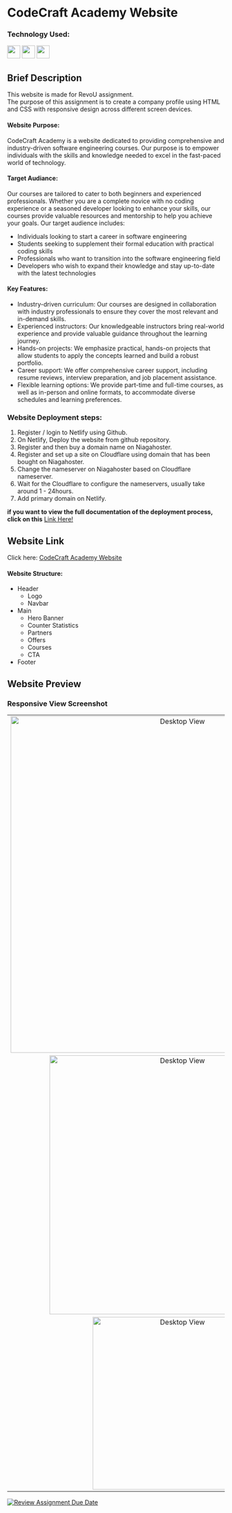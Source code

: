 # CodeCraft Academy Website

### Technology Used:

<p align="left">
<img src="https://cdn.jsdelivr.net/gh/devicons/devicon/icons/html5/html5-original.svg" width="30"
                height="30" />
<img src="https://cdn.jsdelivr.net/gh/devicons/devicon/icons/css3/css3-original.svg" width="30"
                height="30" />
<img src="https://cdn.jsdelivr.net/gh/devicons/devicon/icons/javascript/javascript-original.svg" width="30"
                height="30" />
                </p>

## Brief Description

This website is made for RevoU assignment.<br>
The purpose of this assignment is to create a company profile using HTML and CSS with responsive design across different screen devices. <br>

#### Website Purpose:

CodeCraft Academy is a website dedicated to providing comprehensive and industry-driven software engineering courses. Our purpose is to empower individuals with the skills and knowledge needed to excel in the fast-paced world of technology.

#### Target Audiance:

Our courses are tailored to cater to both beginners and experienced professionals. Whether you are a complete novice with no coding experience or a seasoned developer looking to enhance your skills, our courses provide valuable resources and mentorship to help you achieve your goals. Our target audience includes:

- Individuals looking to start a career in software engineering
- Students seeking to supplement their formal education with practical coding skills
- Professionals who want to transition into the software engineering field
- Developers who wish to expand their knowledge and stay up-to-date with the latest technologies

#### Key Features:

- Industry-driven curriculum: Our courses are designed in collaboration with industry professionals to ensure they cover the most relevant and in-demand skills.
- Experienced instructors: Our knowledgeable instructors bring real-world experience and provide valuable guidance throughout the learning journey.
- Hands-on projects: We emphasize practical, hands-on projects that allow students to apply the concepts learned and build a robust portfolio.
- Career support: We offer comprehensive career support, including resume reviews, interview preparation, and job placement assistance.
- Flexible learning options: We provide part-time and full-time courses, as well as in-person and online formats, to accommodate diverse schedules and learning preferences.

### Website Deployment steps:

1. Register / login to Netlify using Github.
2. On Netlify, Deploy the website from github repository.
3. Register and then buy a domain name on Niagahoster.
4. Register and set up a site on Cloudflare using domain that has been bought on Niagahoster.
5. Change the nameserver on Niagahoster based on Cloudflare nameserver.
6. Wait for the Cloudflare to configure the nameservers, usually take around 1 - 24hours.
7. Add primary domain on Netlify.<br>

**if you want to view the full documentation of the deployment process, click on this** [Link Here!](https://docs.google.com/document/d/1qMwkD-XZhZDRf_GG5Ubc-sOdkKRPWbh5UPLIhT8cH_Q/edit?usp=sharing)

## Website Link

Click here: [CodeCraft Academy Website](https://steff-coffee.site/)

#### Website Structure:

- Header
  - Logo
  - Navbar
- Main
  - Hero Banner
  - Counter Statistics
  - Partners
  - Offers
  - Courses
  - CTA
- Footer

## Website Preview

### Responsive View Screenshot

<table>
  <tr>
    <td align="center" style="vertical-align: top;">
      <img src="./assets/img/ss-desktop.png" width="780" alt="Desktop View">
    </td>
  </tr>
  <tr>
    <td align="center" style="vertical-align: top;">
      <img src="./assets/img/ss-desktop-mini.png" width="600" alt="Desktop View">
    </td>
  </tr>
  <tr>
    <td align="center" style="vertical-align: top;">
      <img src="./assets/img/ss-mobilev2.png" width="400" alt="Desktop View">
    </td>
  </tr>
</table>

[![Review Assignment Due Date](https://classroom.github.com/assets/deadline-readme-button-24ddc0f5d75046c5622901739e7c5dd533143b0c8e959d652212380cedb1ea36.svg)](https://classroom.github.com/a/f6dTnkNL)
